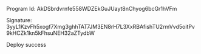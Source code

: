 Program Id: AkDSbrdvrnfe558WDZEkGuJUayt8nChyog6bcGr1hVFm

Signature: 3yyL1KzvFh5xogf7Xmg3ghhTAT7JM3EN8rH7L3XxRBAfishTU2rmVvd5oitPv9kHCZk1kn5kFhsuNEH32aZTydbW

Deploy success